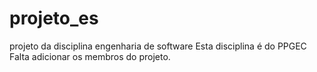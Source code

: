 # projeto_es
projeto da disciplina engenharia de software
Esta disciplina é do PPGEC
Falta adicionar os membros do projeto.
